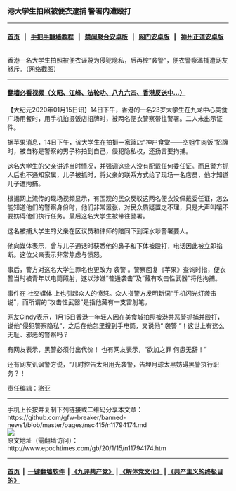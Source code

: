 ### 港大学生拍照被便衣逮捕 警署内遭殴打
------------------------

#### [首页](https://github.com/gfw-breaker/banned-news1/blob/master/README.md) &nbsp;&nbsp;|&nbsp;&nbsp; [手把手翻墙教程](https://github.com/gfw-breaker/guides/wiki) &nbsp;&nbsp;|&nbsp;&nbsp; [禁闻聚合安卓版](https://github.com/gfw-breaker/bn-android) &nbsp;&nbsp;|&nbsp;&nbsp; [网门安卓版](https://github.com/oGate2/oGate) &nbsp;&nbsp;|&nbsp;&nbsp; [神州正道安卓版](https://github.com/SzzdOgate/update) 



<div><img alt="" class="aligncenter wp-post-image" src="http://i.epochtimes.com/assets/uploads/2020/01/Screen-Shot-2020-01-15-at-2.36.50-pm-600x400.png"/>
<div class="red16 caption">
 <p>
  香港一名大学生拍照被便衣诬蔑为侵犯隐私，后再控“袭警”，便衣警察滥捕遭网友怒斥。（网络截图）
 </p>
</div>
</div><hr/>

#### [翻墙必看视频（文昭、江峰、法轮功、八九六四、香港反送中...）](http://167.172.214.107/home.html)

<div><p>
 【大纪元2020年01月15日讯】14日下午，香港的一名23岁大学生在九龙中心美食广场用餐时，用手机拍摄饭店招牌时，被两名便衣警察带往警署。二人未出示证件。
</p>
<p>
 据苹果消息，14日下午，该大学生在拍摄一家篮店“神户食堂——空姐牛肉饭”招牌时，被自称是警察的男子称拍到自己，侵犯隐私权，还扬言要拘捕。
</p>
<p>
 这名大学生的父亲讲述当时情况，并强调这些人没有配戴任何委任证。而且警方抓人后也不通知家属，儿子被抓时，将父亲的联系方式给了现场一名店员，他才知道儿子遭拘捕。
</p>
<p>
 根据网上流传的现场视频显示，有围观的民众反驳这两名便衣没佩戴委任证，怎么能知道他们的警察身份时，他们非常嚣张，对民众质疑置之不理，只是大声叫嚷不要妨碍他们执行任务。最后这名大学生被带往警署。
</p>
<p>
 这名被捕大学生的父亲在区议员和律师的陪同下到深水埗警署要人。
</p>
<p>
 他向媒体表示，曾与儿子通话时获悉他的鼻子和下体被殴打，电话因此被立即掐断。这位父亲表示非常焦虑与愤怒。
</p>
<p>
 事后，警方对这名大学生罪名也更改为
 <ok href="http://www.epochtimes.com/gb/tag/%E8%A2%AD%E8%AD%A6.html">
  袭警
 </ok>
 。警察回复《苹果》查询时指，便衣警当时被青年以电筒照射，遂以涉嫌“普通袭击”及“藏有攻击性武器”将他拘捕。
</p>
<p>
 事件在
 <ok href="http://www.epochtimes.com/gb/tag/%E7%A4%BE%E4%BA%A4%E5%AA%92%E4%BD%93.html">
  社交媒体
 </ok>
 上也引起众人的愤怒。众人指警方发明新词“手机闪光灯袭击说”，而所谓的“攻击性武器”是指他藏有一支雷射笔。
</p>
<p>
 网友Cindy表示，1月15日香港一年轻人因在美食城拍照被港共恶警抓捕并殴打，说他“侵犯警察隐私”，之后在他包里搜到手电筒，又说他“
 <ok href="http://www.epochtimes.com/gb/tag/%E8%A2%AD%E8%AD%A6.html">
  袭警
 </ok>
 ”！这世上有这么无耻、邪恶的警察吗？
</p>
<p>
 有网友表示，黑警必须付出代价！ 也有网友表示，“欲加之罪 何患无辞！”
</p>
<p>
 还有网友讥讽警方说，“几时控告太阳用光袭警，告埋月球太黑妨碍黑警执行职务？！
</p>
<p>
 责任编辑：骆亚
</p>
</div>
<hr/>
手机上长按并复制下列链接或二维码分享本文章：<br/>
https://github.com/gfw-breaker/banned-news1/blob/master/pages/nsc415/n11794174.md <br/>
<a href='https://github.com/gfw-breaker/banned-news1/blob/master/pages/nsc415/n11794174.md'><img src='https://github.com/gfw-breaker/banned-news1/blob/master/pages/nsc415/n11794174.md.png'/></a> <br/>
原文地址（需翻墙访问）：http://www.epochtimes.com/gb/20/1/15/n11794174.htm


------------------------
#### [首页](https://github.com/gfw-breaker/banned-news1/blob/master/README.md) &nbsp;|&nbsp; [一键翻墙软件](https://github.com/gfw-breaker/nogfw/blob/master/README.md) &nbsp;| [《九评共产党》](https://github.com/gfw-breaker/9ping.md/blob/master/README.md#九评之一评共产党是什么) | [《解体党文化》](https://github.com/gfw-breaker/jtdwh.md/blob/master/README.md) | [《共产主义的终极目的》](https://github.com/gfw-breaker/gczydzjmd.md/blob/master/README.md)


<img src='http://gfw-breaker.win/banned-news/pages/nsc415/n11794174.md' width='0px' height='0px'/>